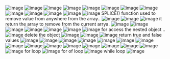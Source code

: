 ![image](https://github.com/Rameshprajapati261/JavaScript/assets/134092313/5b2084fd-161f-4479-908f-5be934630d28)
![image](https://github.com/Rameshprajapati261/JavaScript/assets/134092313/1fadd4ec-ec44-4a76-8167-32a7a69fdabc)
![image](https://github.com/Rameshprajapati261/JavaScript/assets/134092313/cea15407-0ac0-4758-bfb2-6114024a1d7e)
![image](https://github.com/Rameshprajapati261/JavaScript/assets/134092313/146e7ac1-b934-4100-a064-721af53099a1)
![image](https://github.com/Rameshprajapati261/JavaScript/assets/134092313/0837d773-6c25-4edc-ab6f-99a90042adea)
![image](https://github.com/Rameshprajapati261/JavaScript/assets/134092313/8747bfad-ce92-4715-a74a-ae0a05342453)
![image](https://github.com/Rameshprajapati261/JavaScript/assets/134092313/e5fac260-231d-4f86-b4fa-54a62885ee28)
![image](https://github.com/Rameshprajapati261/JavaScript/assets/134092313/7ade5d1a-693c-4533-b398-420157577b0c)
![image](https://github.com/Rameshprajapati261/JavaScript/assets/134092313/dd818855-4fec-4d24-b891-1e597a8416ea)
![image](https://github.com/Rameshprajapati261/JavaScript/assets/134092313/43585144-4a98-4ec4-8fcc-477e1e6505ba)
![image](https://github.com/Rameshprajapati261/JavaScript/assets/134092313/8189ddd7-7fe6-47bb-9b1f-6ccfcde99e3a)
![image](https://github.com/Rameshprajapati261/JavaScript/assets/134092313/fb43c8b0-32c1-48ea-b756-34c86294b027)
![image](https://github.com/Rameshprajapati261/JavaScript/assets/134092313/0e1d6a11-9961-41ae-9a3c-92cb71466482)
SPLICE() function used to remove value from anywhere from the array..
![image](https://github.com/Rameshprajapati261/JavaScript/assets/134092313/30941277-92f7-4bfa-b7ac-c94a411a30ac)
![image](https://github.com/Rameshprajapati261/JavaScript/assets/134092313/8e42d325-48df-4886-a921-6ca455a4343f)
![image](https://github.com/Rameshprajapati261/JavaScript/assets/134092313/939a5391-a336-411d-9c31-61e7afff0192)
it return the array to remove from the current arrya.
![image](https://github.com/Rameshprajapati261/JavaScript/assets/134092313/3caf36cc-7a5c-4398-9863-b435bf6dc3bc)
![image](https://github.com/Rameshprajapati261/JavaScript/assets/134092313/998ebbda-388a-4c91-b013-c3a3b5468e3e)
![image](https://github.com/Rameshprajapati261/JavaScript/assets/134092313/f9cdcbe9-df54-4148-8fdf-06c6cc114251)
![image](https://github.com/Rameshprajapati261/JavaScript/assets/134092313/d8272523-0b06-482c-b6ac-1250c1d5275c)
![image](https://github.com/Rameshprajapati261/JavaScript/assets/134092313/680c3e8d-31fa-41f2-9c35-79db61b73f3f)
![image](https://github.com/Rameshprajapati261/JavaScript/assets/134092313/942167fd-844f-4555-ad34-c0bc334668b9)
![image](https://github.com/user-attachments/assets/b37f5f72-8ac6-4aaa-b716-e3f1cf5ccacf)
for access the nested object ..
![image](https://github.com/user-attachments/assets/75229970-eba7-4e15-9f7f-5838e62d128a)
delete the object
![image](https://github.com/user-attachments/assets/099aa0b0-8ea2-49ac-84de-f4dc37a91a48)
![image](https://github.com/user-attachments/assets/99cbdfd1-c444-4f62-8fab-9ef76061751f)
![image](https://github.com/user-attachments/assets/47cc707b-c2b5-4148-963c-30af5085e227)
return true and false values
![image](https://github.com/user-attachments/assets/71636304-25de-4ba4-944e-edb31296d7ac)
![image](https://github.com/user-attachments/assets/26b59681-304e-42ff-9185-5e9e3a7295af)
![image](https://github.com/user-attachments/assets/25b30a81-e35a-48cc-84e1-bbd726eb7c7f)
![image](https://github.com/user-attachments/assets/4c4d3469-de38-4f2c-9aa8-c5d7167fc307)
![image](https://github.com/user-attachments/assets/d6fc7848-6f30-4686-9cf5-2a9e152d86b3)
![image](https://github.com/user-attachments/assets/bf68ff04-37a0-4b76-9634-26513cf290ac)
![image](https://github.com/user-attachments/assets/1565c810-b522-4c1b-a368-fcf59910e44d)
![image](https://github.com/user-attachments/assets/a021e32a-e756-45a4-9fc6-5128e086e9b9)
![image](https://github.com/user-attachments/assets/be3dfc9c-5dc2-4371-b755-0519ce4129bb)
![image](https://github.com/user-attachments/assets/fc5a9978-ab1f-4856-821a-e0b3f9d8a443)
![image](https://github.com/user-attachments/assets/6cf6543a-9818-4cb1-b200-f640b9e55c90)
![image](https://github.com/user-attachments/assets/d23a8015-c1ba-4b9b-8aed-7f931407e1f2)
![image](https://github.com/user-attachments/assets/07da9327-3243-41fb-9f7a-0d46f6202b59)
![image](https://github.com/user-attachments/assets/5210b736-cdbc-4a3e-8e85-119d5387df61)
![image](https://github.com/user-attachments/assets/cc5a5fe1-1a22-4c9a-b7b2-7208b337cdeb)
![image](https://github.com/user-attachments/assets/1e409083-f760-4251-8c5f-db26941e4b2d)
for loop
![image](https://github.com/user-attachments/assets/e6a0a5d8-ace2-49d2-b441-29999c327b89)
for of loop
![image](https://github.com/user-attachments/assets/e982fd65-de56-4c71-a676-152446acc063)
while loop
![image](https://github.com/user-attachments/assets/f45ebb4a-c052-4485-93c3-90fb222af9b1)


